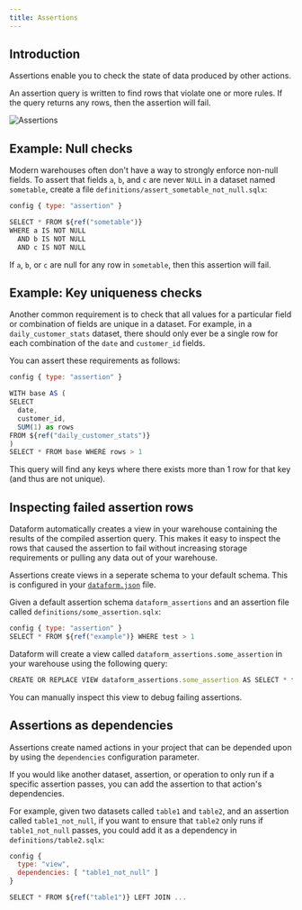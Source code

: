 ```yaml
---
title: Assertions
---
```


## Introduction

Assertions enable you to check the state of data produced by other actions.

An assertion query is written to find rows that violate one or more rules. If the query returns any rows, then the assertion will fail.

![Assertions](/static/images/assertions.png)

## Example: Null checks

Modern warehouses often don't have a way to strongly enforce non-null fields.
To assert that fields `a`, `b`, and `c` are never `NULL` in a dataset named `sometable`, create a file `definitions/assert_sometable_not_null.sqlx`:

```js
config { type: "assertion" }

SELECT * FROM ${ref("sometable")}
WHERE a IS NOT NULL
  AND b IS NOT NULL
  AND c IS NOT NULL
```

If `a`, `b`, or `c` are null for any row in `sometable`, then this assertion will fail.

## Example: Key uniqueness checks

Another common requirement is to check that all values for a particular field or combination of fields are unique in a dataset.
For example, in a `daily_customer_stats` dataset, there should only ever be a single row for each combination of the `date` and `customer_id` fields.

You can assert these requirements as follows:

```js
config { type: "assertion" }

WITH base AS (
SELECT
  date,
  customer_id,
  SUM(1) as rows
FROM ${ref("daily_customer_stats")}
)
SELECT * FROM base WHERE rows > 1
```

This query will find any keys where there exists more than 1 row for that key (and thus are not unique).

## Inspecting failed assertion rows

Dataform automatically creates a view in your warehouse containing the results of the compiled assertion query.
This makes it easy to inspect the rows that caused the assertion to fail without increasing storage requirements or pulling any data out of your warehouse.

Assertions create views in a seperate schema to your default schema. This is configured in your [`dataform.json`](configuration) file.

Given a default assertion schema `dataform_assertions` and an assertion file called `definitions/some_assertion.sqlx`:

```js
config { type: "assertion" }
SELECT * FROM ${ref("example")} WHERE test > 1
```

Dataform will create a view called `dataform_assertions.some_assertion` in your warehouse using the following query:

```js
CREATE OR REPLACE VIEW dataform_assertions.some_assertion AS SELECT * from dataform.example WHERE test > 1
```

You can manually inspect this view to debug failing assertions.

## Assertions as dependencies

Assertions create named actions in your project that can be depended upon by using the `dependencies` configuration parameter.

If you would like another dataset, assertion, or operation to only run if a specific assertion passes, you can add the assertion to that action's dependencies.

For example, given two datasets called `table1` and `table2`, and an assertion called `table1_not_null`, if you want to ensure that `table2` only
runs if `table1_not_null` passes, you could add it as a dependency in `definitions/table2.sqlx`:

```js
config {
  type: "view",
  dependencies: [ "table1_not_null" ]
}

SELECT * FROM ${ref("table1")} LEFT JOIN ...
```
